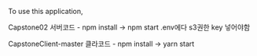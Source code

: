 To use this application, 

Capstone02 서버코드 - npm install -> npm start
.env에다 s3권한 key 넣어야함

CapstoneClient-master 클라코드 - npm install -> yarn start

